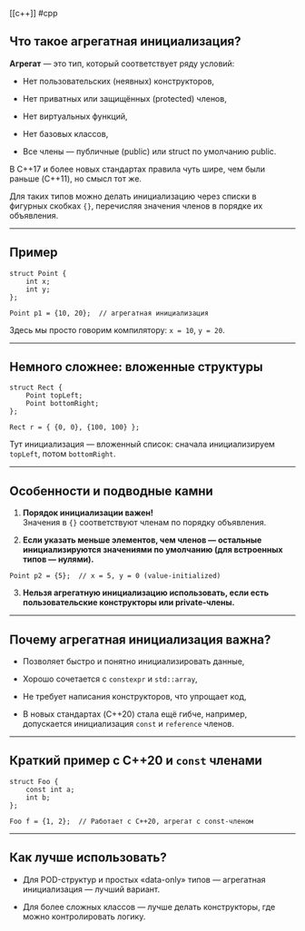 [[c++]] #cpp
## Что такое агрегатная инициализация?

**Агрегат** — это тип, который соответствует ряду условий:

- Нет пользовательских (неявных) конструкторов,
    
- Нет приватных или защищённых (protected) членов,
    
- Нет виртуальных функций,
    
- Нет базовых классов,
    
- Все члены — публичные (public) или struct по умолчанию public.
    

В C++17 и более новых стандартах правила чуть шире, чем были раньше (C++11), но смысл тот же.

Для таких типов можно делать инициализацию через списки в фигурных скобках `{}`, перечисляя значения членов в порядке их объявления.

---

## Пример

```
struct Point {
    int x;
    int y;
};

Point p1 = {10, 20};  // агрегатная инициализация
```

Здесь мы просто говорим компилятору: `x = 10`, `y = 20`.

---

## Немного сложнее: вложенные структуры

```
struct Rect {
    Point topLeft;
    Point bottomRight;
};

Rect r = { {0, 0}, {100, 100} };
```

Тут инициализация — вложенный список: сначала инициализируем `topLeft`, потом `bottomRight`.

---

## Особенности и подводные камни

1. **Порядок инициализации важен!**  
    Значения в `{}` соответствуют членам по порядку объявления.
    
2. **Если указать меньше элементов, чем членов — остальные инициализируются значениями по умолчанию (для встроенных типов — нулями).**
    

```
Point p2 = {5};  // x = 5, y = 0 (value-initialized)
```

3. **Нельзя агрегатную инициализацию использовать, если есть пользовательские конструкторы или private-члены.**
    

---

## Почему агрегатная инициализация важна?

- Позволяет быстро и понятно инициализировать данные,
    
- Хорошо сочетается с `constexpr` и `std::array`,
    
- Не требует написания конструкторов, что упрощает код,
    
- В новых стандартах (C++20) стала ещё гибче, например, допускается инициализация `const` и `reference` членов.
    

---

## Краткий пример с C++20 и `const` членами

```
struct Foo {
    const int a;
    int b;
};

Foo f = {1, 2};  // Работает с C++20, агрегат с const-членом
```

---

## Как лучше использовать?

- Для POD-структур и простых «data-only» типов — агрегатная инициализация — лучший вариант.
    
- Для более сложных классов — лучше делать конструкторы, где можно контролировать логику.
